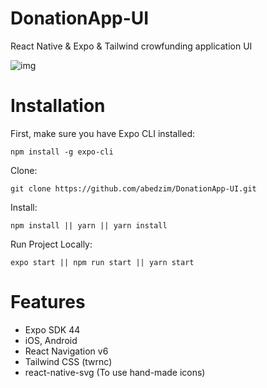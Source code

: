 # DonationApp-UI

React Native & Expo & Tailwind crowfunding application UI

![img](https://user-images.githubusercontent.com/48800269/166954247-2943160f-4afd-4c2d-a0b2-51187cc6c20b.png)

# Installation

First, make sure you have Expo CLI installed:

```
npm install -g expo-cli
```
Clone:

```
git clone https://github.com/abedzim/DonationApp-UI.git
```

Install:

```
npm install || yarn || yarn install
```
Run Project Locally:

```
expo start || npm run start || yarn start
```

# Features

- Expo SDK 44
- iOS, Android
- React Navigation v6
- Tailwind CSS (twrnc)
- react-native-svg (To use hand-made icons)
